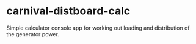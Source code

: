 # carnival-distboard-calc
Simple calculator console app for working out loading and distribution of the generator power.
